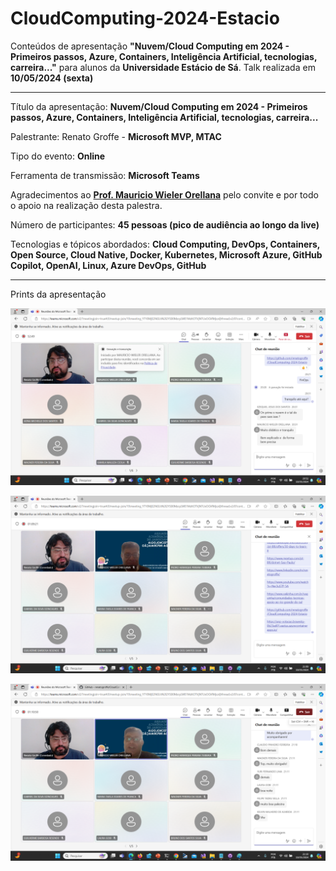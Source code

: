 # CloudComputing-2024-Estacio
Conteúdos de apresentação **"Nuvem/Cloud Computing em 2024 - Primeiros passos, Azure, Containers, Inteligência Artificial, tecnologias, carreira..."** para alunos da **Universidade Estácio de Sá**. Talk realizada em **10/05/2024 (sexta)**

---

Título da apresentação: **Nuvem/Cloud Computing em 2024 - Primeiros passos, Azure, Containers, Inteligência Artificial, tecnologias, carreira...**

Palestrante: Renato Groffe - **Microsoft MVP, MTAC**

Tipo do evento: **Online**

Ferramenta de transmissão: **Microsoft Teams**

Agradecimentos ao [**Prof. Mauricio Wieler Orellana**](https://www.linkedin.com/in/mauricio-wieler-orellana-3b578013a/) pelo convite e por todo o apoio na realização desta palestra.

Número de participantes: **45 pessoas (pico de audiência ao longo da live)**

Tecnologias e tópicos abordados: **Cloud Computing, DevOps, Containers, Open Source, Cloud Native, Docker, Kubernetes, Microsoft Azure, GitHub Copilot, OpenAI, Linux, Azure DevOps, GitHub**

---

Prints da apresentação

![Renato palestrando](img/e-01.png)

![Renato palestrando](img/e-02.png)

![Renato palestrando](img/e-03.png)
